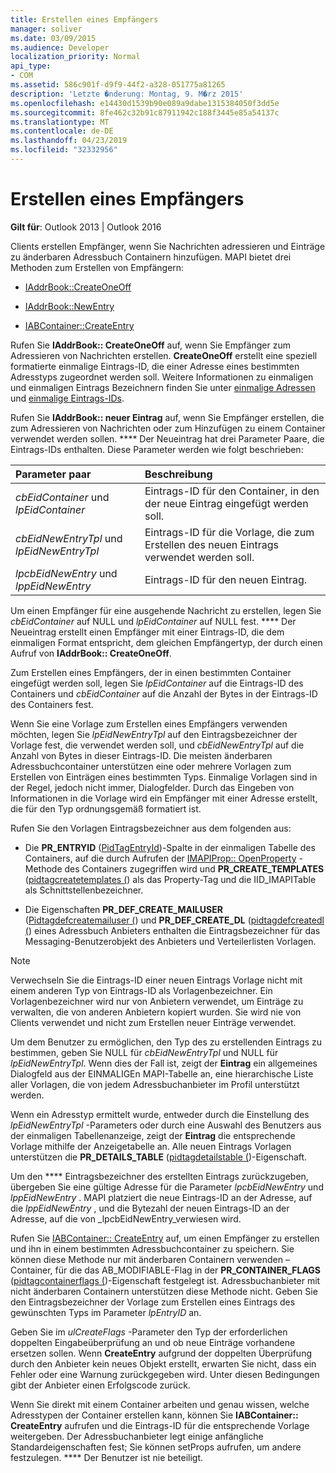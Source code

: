 ```yaml
---
title: Erstellen eines Empfängers
manager: soliver
ms.date: 03/09/2015
ms.audience: Developer
localization_priority: Normal
api_type:
- COM
ms.assetid: 586c901f-d9f9-44f2-a328-051775a81265
description: 'Letzte �nderung: Montag, 9. M�rz 2015'
ms.openlocfilehash: e14430d1539b90e089a9dabe1315384050f3dd5e
ms.sourcegitcommit: 8fe462c32b91c87911942c188f3445e85a54137c
ms.translationtype: MT
ms.contentlocale: de-DE
ms.lasthandoff: 04/23/2019
ms.locfileid: "32332956"
---
```

# <a name="creating-a-recipient"></a>Erstellen eines Empfängers

  
  
**Gilt für**: Outlook 2013 | Outlook 2016 
  
Clients erstellen Empfänger, wenn Sie Nachrichten adressieren und Einträge zu änderbaren Adressbuch Containern hinzufügen. MAPI bietet drei Methoden zum Erstellen von Empfängern:
  
- [IAddrBook::CreateOneOff](iaddrbook-createoneoff.md)
    
- [IAddrBook::NewEntry](iaddrbook-newentry.md)
    
- [IABContainer::CreateEntry](iabcontainer-createentry.md)
    
Rufen Sie **IAddrBook:: CreateOneOff** auf, wenn Sie Empfänger zum Adressieren von Nachrichten erstellen. **CreateOneOff** erstellt eine speziell formatierte einmalige Eintrags-ID, die einer Adresse eines bestimmten Adresstyps zugeordnet werden soll. Weitere Informationen zu einmaligen und einmaligen Eintrags Bezeichnern finden Sie unter [einmalige Adressen](one-off-addresses.md) und [einmalige Eintrags-IDs](one-off-entry-identifiers.md).
  
Rufen Sie **IAddrBook:: neuer Eintrag** auf, wenn Sie Empfänger erstellen, die zum Adressieren von Nachrichten oder zum Hinzufügen zu einem Container verwendet werden sollen. **** Der Neueintrag hat drei Parameter Paare, die Eintrags-IDs enthalten. Diese Parameter werden wie folgt beschrieben: 
  
|**Parameter paar**|**Beschreibung**|
|:-----|:-----|
| _cbEidContainer_ und _lpEidContainer_ <br/> |Eintrags-ID für den Container, in den der neue Eintrag eingefügt werden soll.  <br/> |
| _cbEidNewEntryTpl_ und _lpEidNewEntryTpl_ <br/> |Eintrags-ID für die Vorlage, die zum Erstellen des neuen Eintrags verwendet werden soll.  <br/> |
| _lpcbEidNewEntry_ und _lppEidNewEntry_ <br/> |Eintrags-ID für den neuen Eintrag.  <br/> |
   
Um einen Empfänger für eine ausgehende Nachricht zu erstellen, legen Sie _cbEidContainer_ auf NULL und _lpEidContainer_ auf NULL fest. **** Der Neueintrag erstellt einen Empfänger mit einer Eintrags-ID, die dem einmaligen Format entspricht, dem gleichen Empfängertyp, der durch einen Aufruf von **IAddrBook:: CreateOneOff**. 
  
Zum Erstellen eines Empfängers, der in einen bestimmten Container eingefügt werden soll, legen Sie _lpEidContainer_ auf die Eintrags-ID des Containers und _cbEidContainer_ auf die Anzahl der Bytes in der Eintrags-ID des Containers fest. 
  
Wenn Sie eine Vorlage zum Erstellen eines Empfängers verwenden möchten, legen Sie _lpEidNewEntryTpl_ auf den Eintragsbezeichner der Vorlage fest, die verwendet werden soll, und _cbEidNewEntryTpl_ auf die Anzahl von Bytes in dieser Eintrags-ID. Die meisten änderbaren Adressbuchcontainer unterstützen eine oder mehrere Vorlagen zum Erstellen von Einträgen eines bestimmten Typs. Einmalige Vorlagen sind in der Regel, jedoch nicht immer, Dialogfelder. Durch das Eingeben von Informationen in die Vorlage wird ein Empfänger mit einer Adresse erstellt, die für den Typ ordnungsgemäß formatiert ist. 
  
Rufen Sie den Vorlagen Eintragsbezeichner aus dem folgenden aus:
  
- Die **PR_ENTRYID** ([PidTagEntryId](pidtagentryid-canonical-property.md))-Spalte in der einmaligen Tabelle des Containers, auf die durch Aufrufen der [IMAPIProp:: OpenProperty](imapiprop-openproperty.md) -Methode des Containers zugegriffen wird und **PR_CREATE_TEMPLATES** ([pidtagcreatetemplates (](pidtagcreatetemplates-canonical-property.md)) als das Property-Tag und die IID_IMAPITable als Schnittstellenbezeichner. 
    
- Die Eigenschaften **PR_DEF_CREATE_MAILUSER** ([Pidtagdefcreatemailuser (](pidtagdefcreatemailuser-canonical-property.md)) und **PR_DEF_CREATE_DL** ([pidtagdefcreatedl (](pidtagdefcreatedl-canonical-property.md)) eines Adressbuch Anbieters enthalten die Eintragsbezeichner für das Messaging-Benutzerobjekt des Anbieters und Verteilerlisten Vorlagen. 
    
> [!NOTE]
> Verwechseln Sie die Eintrags-ID einer neuen Eintrags Vorlage nicht mit einem anderen Typ von Eintrags-ID als Vorlagenbezeichner. Ein Vorlagenbezeichner wird nur von Anbietern verwendet, um Einträge zu verwalten, die von anderen Anbietern kopiert wurden. Sie wird nie von Clients verwendet und nicht zum Erstellen neuer Einträge verwendet. 
  
Um dem Benutzer zu ermöglichen, den Typ des zu erstellenden Eintrags zu bestimmen, geben Sie NULL für _cbEidNewEntryTpl_ und NULL für _lpEidNewEntryTpl_. Wenn dies der Fall ist, zeigt der **Eintrag** ein allgemeines Dialogfeld aus der EINMALIGEn MAPI-Tabelle an, eine hierarchische Liste aller Vorlagen, die von jedem Adressbuchanbieter im Profil unterstützt werden. 
  
Wenn ein Adresstyp ermittelt wurde, entweder durch die Einstellung des _lpEidNewEntryTpl_ -Parameters oder durch eine Auswahl des Benutzers aus der einmaligen Tabellenanzeige, zeigt der **Eintrag** die entsprechende Vorlage mithilfe der Anzeigetabelle an. Alle neuen Eintrags Vorlagen unterstützen die **PR_DETAILS_TABLE** ([pidtagdetailstable (](pidtagdetailstable-canonical-property.md))-Eigenschaft. 
  
Um den **** Eintragsbezeichner des erstellten Eintrags zurückzugeben, übergeben Sie eine gültige Adresse für die Parameter _lpcbEidNewEntry_ und _lppEidNewEntry_ . MAPI platziert die neue Eintrags-ID an der Adresse, auf die _lppEidNewEntry_ , und die Bytezahl der neuen Eintrags-ID an der Adresse, auf die von _lpcbEidNewEntry_verwiesen wird.
  
Rufen Sie [IABContainer:: CreateEntry](iabcontainer-createentry.md) auf, um einen Empfänger zu erstellen und ihn in einem bestimmten Adressbuchcontainer zu speichern. Sie können diese Methode nur mit änderbaren Containern verwenden – Container, für die das AB_MODIFIABLE-Flag in der **PR_CONTAINER_FLAGS** ([pidtagcontainerflags (](pidtagcontainerflags-canonical-property.md))-Eigenschaft festgelegt ist. Adressbuchanbieter mit nicht änderbaren Containern unterstützen diese Methode nicht. Geben Sie den Eintragsbezeichner der Vorlage zum Erstellen eines Eintrags des gewünschten Typs im Parameter _lpEntryID_ an. 
  
Geben Sie im _ulCreateFlags_ -Parameter den Typ der erforderlichen doppelten Eingabeüberprüfung an und ob neue Einträge vorhandene ersetzen sollen. Wenn **CreateEntry** aufgrund der doppelten Überprüfung durch den Anbieter kein neues Objekt erstellt, erwarten Sie nicht, dass ein Fehler oder eine Warnung zurückgegeben wird. Unter diesen Bedingungen gibt der Anbieter einen Erfolgscode zurück. 
  
Wenn Sie direkt mit einem Container arbeiten und genau wissen, welche Adresstypen der Container erstellen kann, können Sie **IABContainer:: CreateEntry** aufrufen und die Eintrags-ID für die entsprechende Vorlage weitergeben. Der Adressbuchanbieter legt einige anfängliche Standardeigenschaften fest; Sie können setProps aufrufen, um andere festzulegen. **** Der Benutzer ist nie beteiligt. 
  

